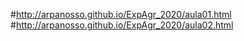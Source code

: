 #http://arpanosso.github.io/ExpAgr_2020/aula01.html
#http://arpanosso.github.io/ExpAgr_2020/aula02.html
